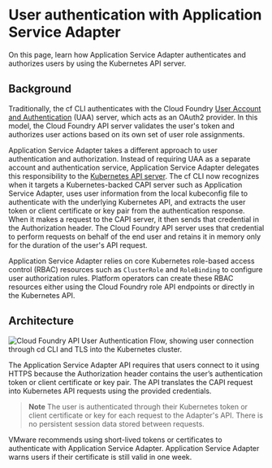 # User authentication with Application Service Adapter

On this page, learn how Application Service Adapter authenticates and authorizes
users by using the Kubernetes API server.

## <a id="background"></a> Background

Traditionally, the cf CLI authenticates with the Cloud Foundry [User Account and Authentication](https://docs.cloudfoundry.org/concepts/architecture/uaa.html) (UAA) server, which acts as an OAuth2 provider. In this model, the Cloud Foundry API server validates the user's token and authorizes user actions based on its own set of user role assignments.

Application Service Adapter takes a different approach to user authentication and authorization. Instead of requiring UAA as a separate account and authentication service, Application Service Adapter delegates this responsibility to the [Kubernetes API server](https://kubernetes.io/docs/reference/access-authn-authz/authentication/). The cf CLI now recognizes when it targets a Kubernetes-backed CAPI server such as Application Service Adapter, uses user information from the local kubeconfig file to authenticate with the underlying Kubernetes API, and extracts the user token or client certificate or key pair from the authentication response. When it makes a request to the CAPI server, it then sends that credential in the Authorization header. The Cloud Foundry API server uses that credential to perform requests on behalf of the end user and retains it in memory only for the duration of the user's API request.

Application Service Adapter relies on core Kubernetes role-based access control (RBAC) resources such as `ClusterRole` and `RoleBinding` to configure user authorization rules. Platform operators can create these RBAC resources either using the Cloud Foundry role API endpoints or directly in the Kubernetes API.


## <a id="architecture"></a> Architecture

![Cloud Foundry API User Authentication Flow, showing user connection through cd CLI and TLS into the Kubernetes cluster.](images/tas_adapter_user_auth_flow.jpg)

The Application Service Adapter API requires that users connect to it using HTTPS because the Authorization header contains the user’s authentication token or client certificate or key pair. The API translates the CAPI request into Kubernetes API requests using the provided credentials.

>**Note** The user is authenticated through their Kubernetes token or client certificate or key for each request to the Adapter's API. There is no persistent session data stored between requests.

VMware recommends using short-lived tokens or certificates to authenticate with Application Service Adapter.
Application Service Adapter warns users if their certificate is still valid in one week.